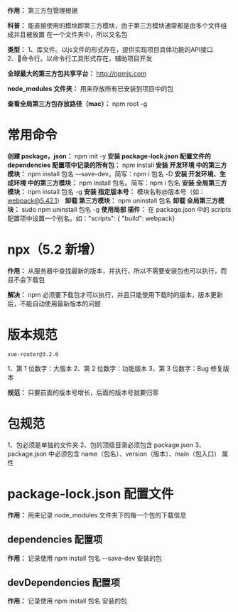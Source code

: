**作用：** 第三方包管理根据

**科普：** 能直接使用的模块即第三方模块，由于第三方模块通常都是由多个文件组成并且被放置 在一个文件夹中，所以又名包

**类型：**
  1、库文件。以js文件的形式存在，提供实现项目具体功能的API接口
  2、命令行。以命令行工具形式存在，辅助项目开发

**全球最大的第三方包共享平台：** http://npmjs.com

**node_modules 文件夹：** 用来存放所有已安装到项目中的包

**查看全局第三方包存放路径（mac）：** npm root -g

# 常用命令
  **创建 package，json：** npm init -y
  **安装 package-lock.json 配置文件的 dependencies 配置项中记录的所有包：** npm install
  **安装 开发环境 中的第三方模块：** npm install 包名 --save-dev。简写：npm i 包名 -D
  **安装 开发环境、生成环境 中的第三方模块：** npm install 包名。简写：npm i 包名
  **安装 全局第三方模块：** npm install 包名 -g
  **安装 指定版本号：** 模块名称@版本号（如：webpack@5.42.1）
  **卸载 第三方模块：** npm uninstall 包名
  **卸载 全局第三方模块：** sudo npm uninstall 包名 -g
  **使用局部 插件：** 在 package.json 中的 scripts 配置项中设置一个别名。如："scripts": { "build": webpack}

# npx（5.2 新增）
  **作用：** 从服务器中查找最新的版本，并执行，所以不需要安装包也可以执行，而且不会下载包

  **解决：** npm 必须要下载包才可以执行，并且只能使用下载时的版本，版本更新后，不能自动使用最新版本的问题

# 版本规范
  `vue-router@3.2.0`
  
  1、第 1 位数字：大版本
  2、第 2 位数字：功能版本
  3、第 3 位数字：Bug 修复版本

  **规范：** 只要前面的版本号增长，后面的版本号就要归零

# 包规范
  1、包必须是单独的文件夹
  2、包的顶级目录必须包含 package.json
  3、package.json 中必须包含 name（包名）、version（版本）、main（包入口） 属性

# package-lock.json 配置文件
  **作用：** 用来记录 node_modules 文件夹下的每一个包的下载信息

  ## dependencies 配置项
  **作用：** 记录使用 npm install 包名 --save-dev 安装的包

  ## devDependencies 配置项
  **作用：** 记录使用 npm install 包名 安装的包